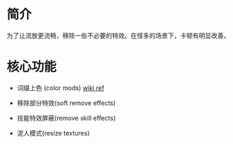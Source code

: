 
# 简介
为了让流放更流畅，移除一些不必要的特效。在怪多的场景下，卡顿有明显改善。

# 核心功能
* 词缀上色 (color mods) [wiki ref](https://github.com/dotsx/PoeLight/wiki/color-mod-cases)
  
* 移除部分特效(soft remove effects)

* 技能特效屏蔽(remove skill effects)

* 泥人模式(resize textures)

